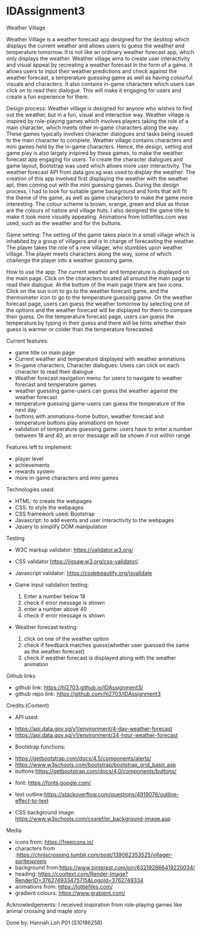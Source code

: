 # IDAssignment3
Weather Village

Weather Village is a weather forecast app designed for the desktop which displays the current weather and allows users to guess the weather and temperature tomorrow. It is not like an ordinary weather forecast app, which only displays the weather. Weather village aims to create user interactivity and visual appeal by recreating a weather forecast in the form of a game. It allows users to input their weather predictions and check against the weather forecast, a temperature guessing game as well as having colourful visuals and characters. It also contains in-game characters which users can click on to read their dialogue. This will make it engaging for users and create a fun experience for them. 

Design process:
Weather village is designed for anyone who wishes to find out the weather, but in a fun, visual and interactive way. Weather village is inspired by role-playing games which involves players taking the role of a main character, which meets other in-game characters along the way. These games typically involves character dialogues and tasks being issued to the main character to complete. Weather village contains characters and mini games held by the in-game characters. Hence, the design, setting and game play is also largely inspired by these games, to make the weather forecast app engaging for users. To create the character dialogues and game layout, Bootstrap was used which allows more user interactivity. The weather forecast API from data.gov.sg was used to display the weather. The creation of this app involved first displaying the weather with the weather api, then coming out with the mini guessing games. During the design process, I had to look for suitable game background and fonts that will fit the theme of the game, as well as game characters to make the game more interesting. The colour scheme is brown, orange, green and blue as those are the colours of nature and village huts. I also designed the game title to make it look more visually appealing. Animations from lottiefiles.com was used, such as the weather and for the buttons.

Game setting:
The setting of the game takes place in a small village which is inhabited by a group of villagers and is in charge of forecasting the weather. The player takes the role of a new villager, who stumbles upon weather village. The player meets characters along the way, some of which challenge the player into a weather guessing game.

How to use the app:
The current weather and temperature is displayed on the main page. Click on the characters located all around the main page to read their dialogue. At the bottom of the main page there are two icons. Click on the sun icon to go to the weather forecast game, and the thermometer icon to go to the temperature guessing game. On the weather forecast page, users can guess the weather tomorrow by selecting one of the options and the weather forecast will be displayed for them to compare their guess. On the temperature forecast page, users can guess the temperature by typing in their guess and there will be hints whether their guess is warmer or colder than the temperature forecasted. 


Current features:
-  game title on main page
-  Current weather and temperature displayed with weather animations
-  In-game characters, Character dialogues: Users can click on each character to read their dialogue
-  Weather forecast navigation menu: for users to navigate to weather forecast and temperature games
-  weather guessing game-users can guess the weather against the weather forecast
-  temperature guessing game-users can guess the temperature of the next day
-  buttons with animations-home button, weather forecast and temperature buttons play animations on hover
-  validation of temperature guessing game: users have to enter a number between 18 and 40, an error message will be shown if not within range

Features left to implement:
- player level
- achievements
- rewards system
- more in-game characters and mini games


Technologies used:
- HTML: to create the webpages
- CSS: to style the webpages
- CSS framework used: Bootstrap 
- Javascript: to add events and user interactivity to the webpages
- Jquery to simplify DOM manipulation
  

Testing
- W3C markup validator: 
  https://validator.w3.org/
- CSS validator
  https://jigsaw.w3.org/css-validator/.
- Javascript validator:
  https://codebeautify.org/jsvalidate
- Game input validation testing:
  1. Enter a number below 18
  2. check if error message is shown
  3. enter a number above 40
  4. check if error message is shown

- Weather forecast testing:
  1. click on one of the weather option
  2. check if feedback matches guess(whether user guessed the same as the weather forecast)
  3. check if weather forecast is displayed along with the weather animation

Github links
- github link:  https://hl2703.github.io/IDAssignment3/
- github repo link: https://github.com/hl2703/IDAssignment3

Credits:(Content)
- API used:
* https://api.data.gov.sg/v1/environment/4-day-weather-forecast
* https://api.data.gov.sg/v1/environment/24-hour-weather-forecast

- Bootstrap functions: 
* https://getbootstrap.com/docs/4.5/components/alerts/
* https://www.w3schools.com/bootstrap/bootstrap_grid_basic.asp
* buttons:https://getbootstrap.com/docs/4.0/components/buttons/
  
- font:
https://fonts.google.com/

- text outline:https://stackoverflow.com/questions/4919076/outline-effect-to-text
- CSS background image: https://www.w3schools.com/cssref/pr_background-image.asp

Media
- icons from: https://freeicons.io/
- characters from :https://chriiscrossing.tumblr.com/post/139062353525/villager-spritespixels
- background from:https://www.pinterest.com/pin/632192866419220034/
- heading: https://cooltext.com/Render-Image?RenderID=376274933475715&LogoId=3762749334
- animations from: https://lottiefiles.com/
- gradient colours: https://www.grabient.com/

Acknowledgements:
I received inspiration from role-playing games like animal crossing and maple story


Done by: Hannah Loh P01 (S10186258)